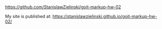 https://github.com/StanislawZielinski/goit-markup-hw-02

My site is published at: 
https://stanislawzielinski.github.io/goit-markup-hw-02/
